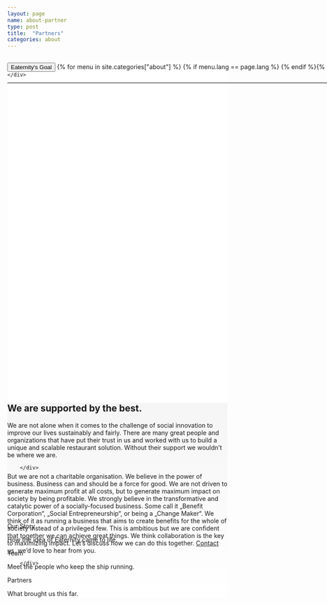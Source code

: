 ```yaml
---
layout: page
name: about-partner
type: post
title:  "Partners"
categories: about
---
```



<div style="background-color: #fff;">
	<div class="container-hero container-hero-1 clearfix" style="height: 720px;background: url('/images/partners.jpg') rgb(255, 255, 255);background-repeat: no-repeat;background-size: 1000px;background-position: center bottom;">
		<div class="container-hero-content container-hero-content-1 clearfix">
			<div class="container-4 clearfix" style="margin-bottom:-40px;margin-top:30px;width: 960px;height: 46px;border-bottom: 1px solid rgb(0, 0, 0);">
				<button class="text text-5" style="text-align:left;color:#000" onClick="window.location='/about';" >Eaternity's Goal</button>
				{% for menu in site.categories["about"] %}
				{% if menu.lang == page.lang %}
				<button class="_button" style="float:right;margin-left:20px;margin-top:8px;font-size:0.95em;color:#000" onClick="window.location='{{menu.url}}';">{{menu.title}}</button>
				{% endif %}{% endfor %}
			</div>
			<!-- <div style="line-height: 1.38;clear: both;width: 796px;margin: 250px 0 0 82px;border-radius: 3px;background-color: rgba(255, 255, 255, 0);font-size: 3.2em;text-align: center;float: left; color: #fff">Our Goal: We are building the<br>Future of Gastronomy.</div> -->
		</div>

	</div>
</div>	

<div style="background: -webkit-linear-gradient(90deg, rgb(255, 255, 255) 0%, rgb(245, 245, 245) 100%) rgb(222, 222, 222);margin-top:60px;margin-bottom:160px">
	
<div class="container">
		<div class="row" style="height:100px">
			<div class="col-md-2"></div>
			<div class="col-md-6">
				<h2>We are supported by the best.</h2>
				<p>We are not alone when it comes to the challenge of social innovation to improve our lives sustainably and fairly. There are many great people and organizations that have put their trust in us and worked with us to build a unique and scalable restaurant solution. Without their support we wouldn’t be where we are.</p>
			</div>
			<div class="col-md-4"></div>
			
		</div>
</div>



<div class="container">
		<div class="row" style="height:100px">
			<div class="col-md-2"></div>
			<div class="col-md-6">
				<p style="margin-top:60px">But we are not a charitable organisation. We believe in the power of business. Business can and should be a force for good. We are not driven to generate  maximum profit at all costs, but to generate maximum impact on society by being profitable. We strongly believe in the transformative and catalytic power of a socially-focused business. Some call it „Benefit Corporation“, „Social Entrepreneurship“, or being a „Change Maker“. We think of it as running a business that aims to create benefits for the whole of society instead of a privileged few. This is ambitious but we are confident that together we can achieve great things. We think collaboration is the key to maximizing impact. Let’s discuss how we can do this together. <a href="/contact">Contact us</a>, we’d love to hear from you.</p>
			</div>
			<div class="col-md-4"></div>
			
		</div>
</div>
</div>


<div class="follow-up-footer follow-up-footer-6 clearfix">
	<div class="container-follow-up clearfix">
		<div class="element-our-story element-our-story-1 clearfix">
			<p class="text text-147">Our Story</p>
			<p class="text text-151">How the idea of Eaternity came to life.</p>
		</div>
		<div class="element-team element-team-2 clearfix">
			<p class="text text-165">Team</p>
			<p class="text text-173">Meet the people who keep the ship running.</p>
		</div>
		<div class="element-partners clearfix">
			<p class="text text-197">Partners</p>
			<p class="text text-204">What brought us this far.</p>
		</div>
	</div>
</div>